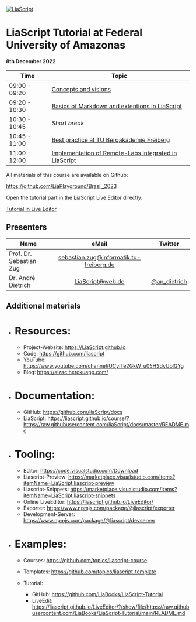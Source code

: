 <!--
author:  André Dietrich; Sebastian Zug

mode:     Presentation

comment: Interactive LiaScript workshop at Federal University of Amazonas

-->

[![LiaScript](https://raw.githubusercontent.com/LiaScript/LiaScript/master/badges/course.svg)](https://liascript.github.io/course/?https://github.com/LiaPlayground/Brasil_2023/blob/master/README.md)

# LiaScript Tutorial at Federal University of Amazonas

__8th December 2022__

| Time          | Topic                                                                                                                                                                           |
| ------------- | ------------------------------------------------------------------------------------------------------------------------------------------------------------------------------- |
| 09:00 - 09:20 | [Concepts and visions](https://liascript.github.io/course/?https://raw.githubusercontent.com/LiaPlayground/Brasil_2023/main/concepts_and_visions.md#1)                          |
| 09:20 - 10:30 | [Basics of Markdown and extentions in LiaScript](https://liascript.github.io/course/?https://raw.githubusercontent.com/LiaPlayground/Brasil_2023/main/basics_of_liascript.md#1) |
| 10:30 - 10:45 | _Short break_                                                                                                                                                                   |
| 10:45 - 11:00 | [Best practice at TU Bergakademie Freiberg](https://liascript.github.io/course/?https://raw.githubusercontent.com/LiaPlayground/Brasil_2023/main/best_practice.md#1)            |
| 11:00 - 12:00 | [Implementation of Remote-Labs integrated in LiaScript](https://liascript.github.io/course/?https://raw.githubusercontent.com/LiaPlayground/Brasil_2023/main/remote_labs.md#1)  |

All materials of this course are available on Github:

https://github.com/LiaPlayground/Brasil_2023

Open the tutorial part in the LiaScript Live Editor directly:

[Tutorial in Live Editor](https://liascript.github.io/LiveEditor/?/show/file/https://raw.githubusercontent.com/LiaPlayground/Brasil_2023/main/basics_of_liascript.md)


## Presenters

| Name                    |                 eMail                   |                     Twitter                           |
| ----------------------- |:---------------------------------------:|:-----------------------------------------------------:|
| Prof. Dr. Sebastian Zug | [sebastian.zug\@informatik.tu-freiberg.de](https://raw.githubusercontent.com/LiaPlayground/OEB-2023/main/mailto:sebastian.zug@informatik.tu-freiberg.de) |    |
| Dr. André Dietrich      | [LiaScript\@web.de](https://raw.githubusercontent.com/LiaPlayground/OEB-2023/main/mailto:LiaScript@web.de) | [\@an_dietrich](https://twitter.com/an_dietrich) |


## Additional materials 

- # Resources:

  - Project-Website: https://LiaScript.github.io
  - Code: https://github.com/liascript
  - YouTube: https://www.youtube.com/channel/UCyiTe2GkW_u05HSdvUblGYg
  - Blog: https://aizac.herokuapp.com/

- # Documentation:

  - GitHub: https://github.com/liaScript/docs
  - LiaScript: https://liascript.github.io/course/?https://raw.githubusercontent.com/liaScript/docs/master/README.md

- # Tooling:

  - Editor: https://code.visualstudio.com/Download
  - Liascript-Preview: https://marketplace.visualstudio.com/items?itemName=LiaScript.liascript-preview
  - Liascript-Snippets: https://marketplace.visualstudio.com/items?itemName=LiaScript.liascript-snippets
  - Online LiveEditor: https://liascript.github.io/LiveEditor/
  - Exporter: https://www.npmjs.com/package/@liascript/exporter
  - Development-Server: https://www.npmjs.com/package/@liascript/devserver

- # Examples:

  - Courses: https://github.com/topics/liascript-course
  - Templates: https://github.com/topics/liascript-template
  - Tutorial:

    - GitHub: https://github.com/LiaBooks/LiaScript-Tutorial
    - LiveEdit: https://liascript.github.io/LiveEditor/?/show/file/https://raw.githubusercontent.com/LiaBooks/LiaScript-Tutorial/main/README.md